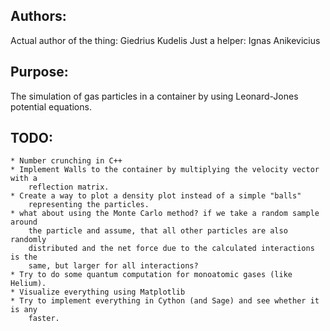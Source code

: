 Authors:
--------
Actual author of the thing: Giedrius Kudelis
             Just a helper: Ignas Anikevicius

Purpose:
--------
The simulation of gas particles in a container
  by using Leonard-Jones potential equations.

TODO:
----
    * Number crunching in C++
    * Implement Walls to the container by multiplying the velocity vector with a
        reflection matrix.
    * Create a way to plot a density plot instead of a simple "balls" 
        representing the particles.
    * what about using the Monte Carlo method? if we take a random sample around
        the particle and assume, that all other particles are also randomly 
        distributed and the net force due to the calculated interactions is the 
        same, but larger for all interactions?
    * Try to do some quantum computation for monoatomic gases (like Helium).
    * Visualize everything using Matplotlib
    * Try to implement everything in Cython (and Sage) and see whether it is any 
        faster.
